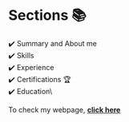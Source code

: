 # Sections 📚

✔️ Summary and About me\
✔️ Skills \
✔️ Experience\
✔️ Certifications 🏆\
✔️ Education\

To check my webpage, **[click here](https://lucas-maciel.github.io/)**

